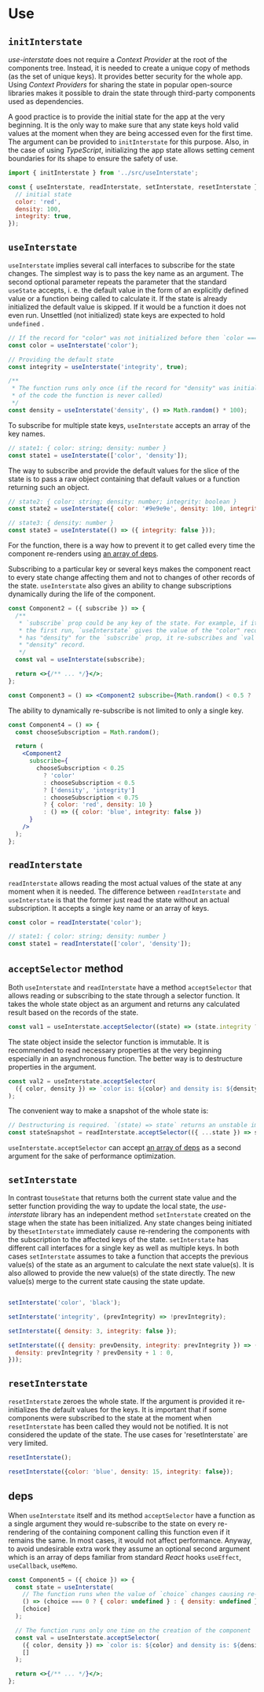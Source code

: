 # Use

## `initInterstate`

*use-interstate* does not require a *Context Provider* at the root of the components tree. Instead, 
it is needed to create a unique copy of methods (as the set of unique keys). It provides better
security for the whole app. Using *Context Providers* for sharing the state in popular open-source
libraries makes it possible to drain the state through third-party components used as dependencies.

A good practice is to provide the initial state for the app at the very beginning. It is the only
way to make sure that any state keys hold valid values at the moment when they are being accessed
even for the first time. The argument can be provided to `initInterstate` for this purpose. Also, in
the case of using *TypeScript*, initializing the app state allows setting cement boundaries for its
shape to ensure the safety of use.

```js
import { initInterstate } from '../src/useInterstate';

const { useInterstate, readInterstate, setInterstate, resetInterstate } = initInterstate({
  // initial state
  color: 'red',
  density: 100,
  integrity: true,
});
```

## `useInterstate`

`useInterstate` implies several call interfaces to subscribe for the state changes. The simplest way
is to pass the key name as an argument. The second optional parameter repeats the parameter that the
standard `useState` accepts, i. e. the default value in the form of an explicitly defined value or a
function being called to calculate it. If the state is already initialized the default value is
skipped. If it would be a function it does not even run. Unsettled (not initialized) state keys are
expected to hold `undefined` .

```js
// If the record for "color" was not initialized before then `color === undefined`
const color = useInterstate('color');

// Providing the default state
const integrity = useInterstate('integrity', true);

/**
 * The function runs only once (if the record for "density" was initialized before in another part
 * of the code the function is never called)
 */
const density = useInterstate('density', () => Math.random() * 100);
```

To subscribe for multiple state keys,  `useInterstate` accepts an array of the key names.

```js
// state1: { color: string; density: number }
const state1 = useInterstate(['color', 'density']);
```

The way to subscribe and provide the default values for the slice of the state is to pass a raw
object containing that default values or a function returning such an object.

```js
// state2: { color: string; density: number; integrity: boolean }
const state2 = useInterstate({ color: '#9e9e9e', density: 100, integrity: true });

// state3: { density: number }
const state3 = useInterstate(() => ({ integrity: false }));
```

For the function, there is a way how to prevent it to get called every time the component re-renders
using [an array of deps](#deps).

Subscribing to a particular key or several keys makes the component react to every state change
affecting them and not to changes of other records of the state. `useInterstate` also gives an
ability to change subscriptions dynamically during the life of the component.

```jsx
const Component2 = ({ subscribe }) => {
  /**
   * `subscribe` prop could be any key of the state. For example, if it receives the key "color" on
   * the first run, `useInterstate` gives the value of the "color" record. If later the component
   * has "density" for the `subscribe` prop, it re-subscribes and `val` holds the value of the
   * "density" record.
   */
  const val = useInterstate(subscribe);

  return <>{/** ... */}</>;
};

const Component3 = () => <Component2 subscribe={Math.random() < 0.5 ? 'color' : 'density'} />;
```

The ability to dynamically re-subscribe is not limited to only a single key.

```jsx
const Component4 = () => {
  const chooseSubscription = Math.random();

  return (
    <Component2
      subscribe={
        chooseSubscription < 0.25
          ? 'color'
          : chooseSubscription < 0.5
          ? ['density', 'integrity']
          : chooseSubscription < 0.75
          ? { color: 'red', density: 10 }
          : () => ({ color: 'blue', integrity: false })
      }
    />
  );
};
```

## `readInterstate`

`readInterstate` allows reading the most actual values of the state at any moment when it is needed.
The difference between `readInterstate` and `useInterstate` is that the former just read the state
without an actual subscription. It accepts a single key name or an array of keys.

```js
const color = readInterstate('color');

// state1: { color: string; density: number }
const state1 = readInterstate(['color', 'density']);
```

## `acceptSelector` method

Both `useInterstate` and `readInterstate` have a method `acceptSelector` that allows reading or
subscribing to the state through a selector function. It takes the whole state object as an argument
and returns any calculated result based on the records of the state.

```js
const val1 = useInterstate.acceptSelector((state) => (state.integrity ? state.density : null));
```

The state object inside the selector function is immutable. It is recommended to read necessary
properties at the very beginning especially in an asynchronous function. The better way is to
destructure properties in the argument.

```js
const val2 = useInterstate.acceptSelector(
  ({ color, density }) => `color is: ${color} and density is: ${density}`
);
```

The convenient way to make a snapshot of the whole state is:

```js
// Destructuring is required. `(state) => state` returns an unstable immutable object.
const stateSnapshot = readInterstate.acceptSelector(({ ...state }) => state);
```

`useInterstate.acceptSelector` can accept [an array of deps](#deps) as a second argument for the
sake of performance optimization.

## `setInterstate`

In contrast to`useState` that returns both the current state value and the setter function providing
the way to update the local state, the *use-interstate* library has an independent method
`setInterstate` created on the stage when the state has been initialized. Any state changes being
initiated by the`setInterstate` immediately cause re-rendering the components with the subscription
to the affected keys of the state. `setInterstate` has different call interfaces for a single key as
well as multiple keys. In both cases `setInterstate` assumes to take a function that accepts the
previous value(s) of the state as an argument to calculate the next state value(s). It is also
allowed to provide the new value(s) of the state directly. The new value(s) merge to the current
state causing the state update.

```js

setInterstate('color', 'black');

setInterstate('integrity', (prevIntegrity) => !prevIntegrity);

setInterstate({ density: 3, integrity: false });

setInterstate(({ density: prevDensity, integrity: prevIntegrity }) => ({
  density: prevIntegrity ? prevDensity + 1 : 0,
}));

```

## `resetInterstate`

`resetInterstate` zeroes the whole state. If the argument is provided it re-initializes the default
values for the keys. It is important that if some components were subscribed to the state at the
moment when `resetInterstate` has been called they would not be notified. It is not considered the
update of the state. The use cases for 'resetInterstate` are very limited.

```js
resetInterstate();

resetInterstate({color: 'blue', density: 15, integrity: false});
```

## deps

When `useInterstate` itself and its method `acceptSelector` have a function as a single argument
they would re-subscribe to the state on every re-rendering of the containing component calling this
function even if it remains the same. In most cases, it would not affect performance. Anyway, to
avoid undesirable extra work they assume an optional second argument which is an array of deps
familiar from standard *React* hooks `useEffect`, `useCallback`, `useMemo`.

```jsx
const Component5 = ({ choice }) => {
  const state = useInterstate(
    // The function runs when the value of `choice` changes causing re-subscribing
    () => (choice === 0 ? { color: undefined } : { density: undefined }),
    [choice]
  );

  // The function runs only one time on the creation of the component
  const val = useInterstate.acceptSelector(
    ({ color, density }) => `color is: ${color} and density is: ${density}`,
    []
  );

  return <>{/** ... */}</>;
};
```
